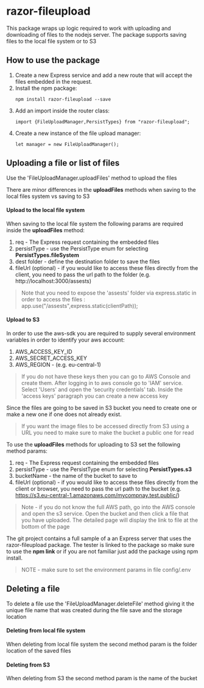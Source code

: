 # razor-fileupload
This package wraps up logic required to work with uploading and downloading of files to the nodejs server. The package supports saving files to the local file system or to S3

## How to use the package
1. Create a new Express service and add a new route that will accept the files embedded in the request. 
2. Install the npm package: 
    ```
    npm install razor-fileupload --save
    ```
3. Add an import inside the router class:
    ```
    import {FileUploadManager,PersistTypes} from "razor-fileupload";
    ```
4. Create a new instance of the file upload manager:
    ```
    let manager = new FileUploadManager();
    ```
## Uploading a file or list of files

Use the 'FileUploadManager.uploadFiles' method to upload the files

There are minor differences in the __uploadFiles__ methods when saving to the local files system vs saving to S3

#### Upload to the local file system
When saving to the local file system the following params are required inside the __uploadFiles__ method:
1. req - The Express request containing the embedded files
2. persistType - use the PersistType enum for selecting __PersistTypes.fileSystem__
3. dest folder - define the destination folder to save the files
4. fileUrl (optional) - if you would like to access these files directly from the client, you need to pass the url path to the folder (e.g. http://localhost:3000/assests)
> Note that you need to expose the 'assests' folder via express.static in order to access the files : 
app.use("/assests",express.static(clientPath));

#### Upload to S3
In order to use the aws-sdk you are required to supply several environment variables in order to identify your aws account:
1. AWS_ACCESS_KEY_ID
2. AWS_SECRET_ACCESS_KEY
3. AWS_REGION - (e.g. eu-central-1)

> If you do not have these keys then you can go to AWS Console and create them. After logging in to aws console go to 'IAM' service. Select 'Users' and open the 'security credentials' tab. Inside the 'access keys' paragraph you can create a new access key

Since the files are going to be saved in S3 bucket you need to create one or make a new one if one does not already exist. 
> If you want the image files to be accessed directly from S3 using a URL you need to make sure to make the bucket a public one for read

To use the __uploadFiles__ methods for uploading to S3 set the following method params:
1. req - The Express request containing the embedded files
2. persistType - use the PersistType enum for selecting __PersistTypes.s3__
3. bucketName - the name of the bucket to save to
4. fileUrl (optional) - if you would like to access these files directly from the client or browser, you need to pass the url path to the bucket (e.g. https://s3.eu-central-1.amazonaws.com/mycompnay.test.public/)
>Note - if you do not know the full AWS path, go into the AWS console and open the s3 service. Open the bucket and then click a file that you have uploaded. The detailed page will display the link to file at the bottom of the page


The git project contains a full sample of a an Express server that uses the razor-fileupload package. The tester is linked to the package so make sure to use the __npm link__ or if you are not familiar just add the package using npm install.
>NOTE - make sure to set the environment params in file config/.env

## Deleting a file

To delete a file use the 'FileUploadManager.deleteFile' method giving it the unique file name that was created during the file save and the storage location

#### Deleting from local file system
When deleting from local file system the second method param is the folder location of the saved files

#### Deleting from S3
When deleting from S3 the second method param is the name of the bucket
